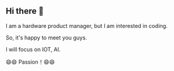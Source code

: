 ## Hi there 👋

I am a hardware product manager, but I am interested in coding. 

So, it's happy to meet you guys.

I will focus on IOT, AI.

😄😄 Passion！😄😄


<!--
**xiaoyongge/xiaoyongge** is a ✨ _special_ ✨ repository because its `README.md` (this file) appears on your GitHub profile.

Here are some ideas to get you started:

- 🔭 I’m currently working on ...
- 🌱 I’m currently learning ...
- 👯 I’m looking to collaborate on ...
- 🤔 I’m looking for help with ...
- 💬 Ask me about ...
- 📫 How to reach me: ...
- 😄 Pronouns: ...
- ⚡ Fun fact: ...
-->
